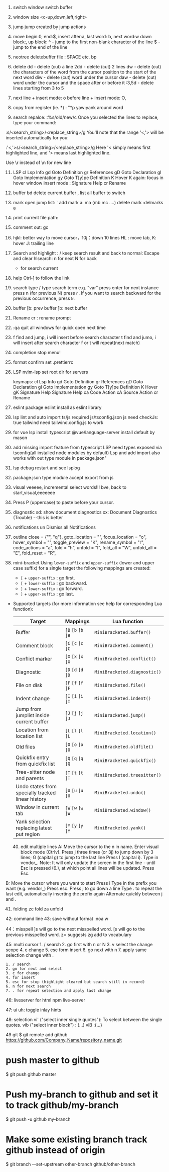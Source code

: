 1. switch window
   <c-h> <c-l>
   switch buffer
   <H><L>

2. window size
   <c-up,down,left,right>

3. jump
   <c-o> <c-i> jump created by jump actions

4. move
   begin:0, end:$, insert after:a, last word: b, next word:w
   down block:<c-D>, up block: <c-U>
   ^ - jump to the first non-blank character of the line
   $ - jump to the end of the line

5. neotree deletebuffer file
   <leader>: SPACE
   etc. <leader>bp

6. delete
   dd - delete (cut) a line
   2dd - delete (cut) 2 lines
   dw - delete (cut) the characters of the word from the cursor position to the start of the next word
   diw - delete (cut) word under the cursor
   daw - delete (cut) word under the cursor and the space after or before it
   :3,5d - delete lines starting from 3 to 5

7. next line + insert mode: o
   before line + insert mode: O,

8. copy from register (ie. *) : "*p
   yaw:yank around word

10. search repalce: :%s/old/new/c
   Once you selected the lines to replace, type your command:

   :s/<search_string>/<replace_string>/g
   You'll note that the range '<,'> will be inserted automatically for you:

   :'<,'>s/<search_string>/<replace_string>/g
   Here '< simply means first highlighted line, and '> means last highlighted line.

   Use \r instead of \n for new line

11. LSP
    <leader>cl Lsp Info
    gd Goto Definition
    gr References
    gD Goto Declaration
    gI Goto Implementation
    gy Goto T[y]pe Definition
    K Hover
    K again: focus in hover window
    insert mode <c-k>: Signature Help
    <leader>cr Rename

13. buffer
    <leader>bd delete current buffer
    <leader>, list all buffer to switch

15. mark
    open jump list: `
    add mark a: ma (mb mc ....)
    delete mark :delmarks a

16. print current file path: <c-g>

17. comment out:
    gc

18. hjkl: better way to move cursor，10j：down 10 lines
    HL : move tab, K: hover J: trailing line

19. Search and highlight : /
    keep search result and back to normal: <enter>
    Escape and clear hlsearch: <esc>
    n for next N for back
    * for search current

20. help
    Ctrl-] to follow the link

21. search
    type /
    type search term e.g. "var"
    press enter
    for next instance press n (for previous N)
    press `n`. If you want to search backward for the previous occurrence, press `N`.

22. buffer
    [b: prev buffer
    ]b: next buffer

23. Rename
    <leader>cr : rename prompt

24. :qa quit all windows for quick open next time

25. f find and jump, i will insert before search character
    t find and jumo, i will insert after search character
    f or t will repeat(next match)

26. completion
    <c-e> stop menu!

27. format
    confirm set .prettierrc

28. LSP
    nvim-lsp set root dir for servers

    keymaps:
<leader>cl	Lsp Info
gd	Goto Definition
gr	References
gD	Goto Declaration
gI	Goto Implementation
gy	Goto T[y]pe Definition
K	Hover
gK	Signature Help
<c-k>	Signature Help
<leader>ca	Code Action
<leader>cA	Source Action
<leader>cr	Rename

29. eslint
    package eslint install as eslint library

30. lsp lint and auto import
    ts/js required js/tsconfig.json
    js need checkJs: true
    tailwind need tailwind.config.js to work
    
32. for vue lsp
    install typescript
    @vue/language-server install default by mason


33. add missing import
    feature from typescript LSP
    need types exposed via tsconfig(all installed node modules by default)
    Lsp and add import also works with out type module in package.json"

34. lsp debug
    restart and see lsplog

35. package.json
    type module accept export from js

36. visual
    veeeee, incremental select words!!!
    bve, back to start,visual,eeeeeee

37. Press P (uppercase) to paste before your cursor.

38. diagnostic
    <leader>sd: show document diagnostics
    <leader>xx: Document Diagnostics (Trouble) --this is better

39. notifications
    <leader>un	Dismiss all Notifications

40. outline
    close = {"<Esc>", "q"},
    goto_location = "<Cr>",
    focus_location = "o",
    hover_symbol = "<C-space>",
    toggle_preview = "K",
    rename_symbol = "r",
    code_actions = "a",
    fold = "h",
    unfold = "l",
    fold_all = "W",
    unfold_all = "E",
    fold_reset = "R",
41. mini-bracket
     Using `lower-suffix` and `upper-suffix` (lower and upper case suffix) for a single target the following mappings are created:
    - `[` + `upper-suffix` : go first.
    - `[` + `lower-suffix` : go backward.
    - `]` + `lower-suffix` : go forward.
    - `]` + `upper-suffix` : go last.

- Supported targets (for more information see help for corresponding Lua function):

    | Target                                            | Mappings            | Lua function                 |
    |---------------------------------------------------|---------------------|------------------------------|
    | Buffer                                            | `[B` `[b` `]b` `]B` | `MiniBracketed.buffer()`     |
    | Comment block                                     | `[C` `[c` `]c` `]C` | `MiniBracketed.comment()`    |
    | Conflict marker                                   | `[X` `[x` `]x` `]X` | `MiniBracketed.conflict()`   |
    | Diagnostic                                        | `[D` `[d` `]d` `]D` | `MiniBracketed.diagnostic()` |
    | File on disk                                      | `[F` `[f` `]f` `]F` | `MiniBracketed.file()`       |
    | Indent change                                     | `[I` `[i` `]i` `]I` | `MiniBracketed.indent()`     |
    | Jump from jumplist inside current buffer          | `[J` `[j` `]j` `]J` | `MiniBracketed.jump()`       |
    | Location from location list                       | `[L` `[l` `]l` `]L` | `MiniBracketed.location()`   |
    | Old files                                         | `[O` `[o` `]o` `]O` | `MiniBracketed.oldfile()`    |
    | Quickfix entry from quickfix list                 | `[Q` `[q` `]q` `]Q` | `MiniBracketed.quickfix()`   |
    | Tree-sitter node and parents                      | `[T` `[t` `]t` `]T` | `MiniBracketed.treesitter()` |
    | Undo states from specially tracked linear history | `[U` `[u` `]u` `]U` | `MiniBracketed.undo()`       |
    | Window in current tab                             | `[W` `[w` `]w` `]W` | `MiniBracketed.window()`     |
    | Yank selection replacing latest put region        | `[Y` `[y` `]y` `]Y` | `MiniBracketed.yank()`       |





  40. edit multiple lines
A:
Move the cursor to the n in name.
Enter visual block mode (Ctrlv).
Press j three times (or 3j) to jump down by 3 lines; G (capital g) to jump to the last line
Press I (capital i).
Type in vendor_. Note: It will only update the screen in the first line - until Esc is pressed (6.), at which point all lines will be updated.
Press Esc.

B:
Move the cursor where you want to start
Press i
Type in the prefix you want (e.g. vendor_)
Press esc.
Press j to go down a line
Type . to repeat the last edit, automatically inserting the prefix again
Alternate quickly between j and .


41. folding
    zc fold za unfold

42: command line
    <C-n> <C-p>
43: save without format
    :noa w

44：misspell
    ]s will go to the next misspelled word.
    [s will go to the previous misspelled word.
    z= suggests
    zg add to vocabulary

45: multi cursor
    1. / search
    2. go first with n or N
    3. v select the change scope
    4. c change 
    5. esc form insert
    6. go next with n
    7. apply same selection change with .

    1. / search
    2. gn for next and select
    3. c for change
    4. for insert
    5. esc for stop (highlight cleared but search still in record)
    6. n for next search
    7. . for repeat selection and apply last change


46: liveserver for html
    npm live-server


47: ui
<leader>uh: toggle inlay hints

48: selection
vi'  ("select inner single quotes"): To select between the single quotes.
vib ("select inner block") : (...)
viB  :{...}


49 git
$ git remote add github https://github.com/Company_Name/repository_name.git

# push master to github
$ git push github master

# Push my-branch to github and set it to track github/my-branch
$ git push -u github my-branch

# Make some existing branch track github instead of origin
$ git branch --set-upstream other-branch github/other-branch
